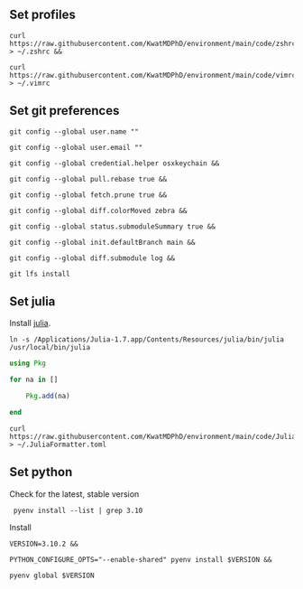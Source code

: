 ## Set profiles

```
curl https://raw.githubusercontent.com/KwatMDPhD/environment/main/code/zshrc > ~/.zshrc &&

curl https://raw.githubusercontent.com/KwatMDPhD/environment/main/code/vimrc > ~/.vimrc
```

## Set git preferences

```
git config --global user.name ""

git config --global user.email ""

git config --global credential.helper osxkeychain &&

git config --global pull.rebase true &&

git config --global fetch.prune true &&

git config --global diff.colorMoved zebra &&

git config --global status.submoduleSummary true &&

git config --global init.defaultBranch main &&

git config --global diff.submodule log &&

git lfs install
```

## Set julia

Install [julia](https://julialang.org/downloads).

```
ln -s /Applications/Julia-1.7.app/Contents/Resources/julia/bin/julia /usr/local/bin/julia
```

```julia
using Pkg

for na in []

    Pkg.add(na)

end
```

```
curl https://raw.githubusercontent.com/KwatMDPhD/environment/main/code/JuliaFormatter.toml > ~/.JuliaFormatter.toml
```

## Set python

Check for the latest, stable version

```
 pyenv install --list | grep 3.10
```

Install

```
VERSION=3.10.2 &&

PYTHON_CONFIGURE_OPTS="--enable-shared" pyenv install $VERSION &&

pyenv global $VERSION
```
